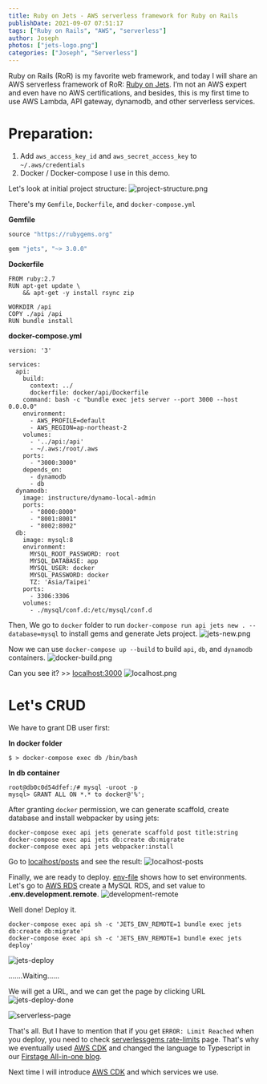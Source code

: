 ```yaml
---
title: Ruby on Jets - AWS serverless framework for Ruby on Rails
publishDate: 2021-09-07 07:51:17
tags: ["Ruby on Rails", "AWS", "serverless"]
author: Joseph
photos: ["jets-logo.png"]
categories: ["Joseph", "Serverless"]
---
```


Ruby on Rails (RoR) is my favorite web framework, and today I will share an AWS serverless framework of RoR: [Ruby on Jets](https://rubyonjets.com/). I’m not an AWS expert and even have no AWS certifications, and besides, this is my first time to use AWS Lambda, API gateway, dynamodb, and other serverless services.

# Preparation:
1. Add `aws_access_key_id` and `aws_secret_access_key` to `~/.aws/credentials`
2. Docker / Docker-compose I use in this demo.

Let's look at initial project structure:
![project-structure.png](project-structure.png)
<!-- more -->

There's my `Gemfile`, `Dockerfile`, and `docker-compose.yml`

**Gemfile**
```ruby
source "https://rubygems.org"

gem "jets", "~> 3.0.0"
```

**Dockerfile**
```shell
FROM ruby:2.7
RUN apt-get update \
    && apt-get -y install rsync zip

WORKDIR /api
COPY ./api /api
RUN bundle install
```

**docker-compose.yml**
```shell
version: '3'

services:
  api:
    build:
      context: ../
      dockerfile: docker/api/Dockerfile
    command: bash -c "bundle exec jets server --port 3000 --host 0.0.0.0"
    environment:
      - AWS_PROFILE=default
      - AWS_REGION=ap-northeast-2
    volumes:
      - '../api:/api'
      - ~/.aws:/root/.aws
    ports:
      - "3000:3000"
    depends_on:
      - dynamodb
      - db
  dynamodb:
    image: instructure/dynamo-local-admin
    ports:
      - "8000:8000"
      - "8001:8001"
      - "8002:8002"
  db:
    image: mysql:8
    environment:
      MYSQL_ROOT_PASSWORD: root
      MYSQL_DATABASE: app
      MYSQL_USER: docker
      MYSQL_PASSWORD: docker
      TZ: 'Asia/Taipei'
    ports:
      - 3306:3306
    volumes:
      - ./mysql/conf.d:/etc/mysql/conf.d

```
Then, We go to `docker` folder to run `docker-compose run api jets new . --database=mysql` to install gems and generate Jets project.
![jets-new.png](jets-new.png)

Now we can use `docker-compose up --build` to build `api`, `db`, and `dynamodb` containers.
![docker-build.png](docker-build.png)

Can you see it? >> [localhost:3000](http://localhost:3000/)
![localhost.png](localhost.png)


# Let's CRUD

We have to grant DB user first:

**In docker folder**
```
$ > docker-compose exec db /bin/bash
```

**In db container**
```
root@db0c0d54dfef:/# mysql -uroot -p
mysql> GRANT ALL ON *.* to docker@'%';
```

After granting `docker` permission, we can generate scaffold, create database and install webpacker by using jets:
```
docker-compose exec api jets generate scaffold post title:string
docker-compose exec api jets db:create db:migrate
docker-compose exec api jets webpacker:install
```

Go to [localhost/posts](http://localhost/posts) and see the result:
![localhost-posts](localhost-posts.png)

Finally, we are ready to deploy. [env-file](https://rubyonjets.com/docs/env-files/) shows how to set environments. Let's go to [AWS RDS](https://ap-northeast-2.console.aws.amazon.com/rds/home) create a MySQL RDS, and set value to **.env.development.remote**.
![development-remote](development-remote.jpg)

Well done! Deploy it.
```
docker-compose exec api sh -c 'JETS_ENV_REMOTE=1 bundle exec jets db:create db:migrate'
docker-compose exec api sh -c 'JETS_ENV_REMOTE=1 bundle exec jets deploy'
```

![jets-deploy](jets-deploy.jpg)

.......Waiting......

We will get a URL, and we can get the page by clicking URL
![jets-deploy-done](jets-deploy-done.jpg)

![serverless-page](serverless-page.jpg)

That's all. But I have to mention that if you get `ERROR: Limit Reached` when you deploy, you need to check [serverlessgems rate-limits](https://www.serverlessgems.com/rate-limits) page. That's why we eventually used [AWS CDK](https://aws.amazon.com/tw/cdk/) and changed the language to Typescript in our [Firstage All-in-one blog](https://firstage.io/).

Next time I will introduce [AWS CDK](https://aws.amazon.com/tw/cdk/) and which services we use.
